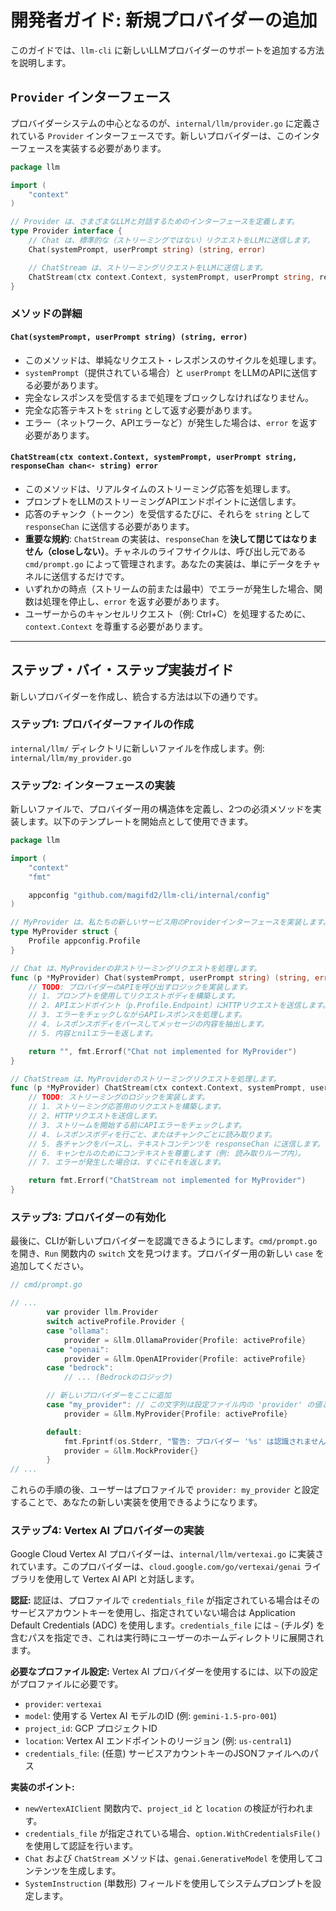 # 開発者ガイド: 新規プロバイダーの追加

このガイドでは、`llm-cli` に新しいLLMプロバイダーのサポートを追加する方法を説明します。

## `Provider` インターフェース

プロバイダーシステムの中心となるのが、`internal/llm/provider.go` に定義されている `Provider` インターフェースです。新しいプロバイダーは、このインターフェースを実装する必要があります。

```go
package llm

import (
	"context"
)

// Provider は、さまざまなLLMと対話するためのインターフェースを定義します。
type Provider interface {
	// Chat は、標準的な（ストリーミングではない）リクエストをLLMに送信します。
	Chat(systemPrompt, userPrompt string) (string, error)

	// ChatStream は、ストリーミングリクエストをLLMに送信します。
	ChatStream(ctx context.Context, systemPrompt, userPrompt string, responseChan chan<- string) error
}
```

### メソッドの詳細

#### `Chat(systemPrompt, userPrompt string) (string, error)`

*   このメソッドは、単純なリクエスト・レスポンスのサイクルを処理します。
*   `systemPrompt`（提供されている場合）と `userPrompt` をLLMのAPIに送信する必要があります。
*   完全なレスポンスを受信するまで処理をブロックしなければなりません。
*   完全な応答テキストを `string` として返す必要があります。
*   エラー（ネットワーク、APIエラーなど）が発生した場合は、`error` を返す必要があります。

#### `ChatStream(ctx context.Context, systemPrompt, userPrompt string, responseChan chan<- string) error`

*   このメソッドは、リアルタイムのストリーミング応答を処理します。
*   プロンプトをLLMのストリーミングAPIエンドポイントに送信します。
*   応答のチャンク（トークン）を受信するたびに、それらを `string` として `responseChan` に送信する必要があります。
*   **重要な規約**: `ChatStream` の実装は、`responseChan` を**決して閉じてはなりません（closeしない）**。チャネルのライフサイクルは、呼び出し元である `cmd/prompt.go` によって管理されます。あなたの実装は、単にデータをチャネルに送信するだけです。
*   いずれかの時点（ストリームの前または最中）でエラーが発生した場合、関数は処理を停止し、`error` を返す必要があります。
*   ユーザーからのキャンセルリクエスト（例: Ctrl+C）を処理するために、`context.Context` を尊重する必要があります。

---

## ステップ・バイ・ステップ実装ガイド

新しいプロバイダーを作成し、統合する方法は以下の通りです。

### ステップ1: プロバイダーファイルの作成

`internal/llm/` ディレクトリに新しいファイルを作成します。例: `internal/llm/my_provider.go`

### ステップ2: インターフェースの実装

新しいファイルで、プロバイダー用の構造体を定義し、2つの必須メソッドを実装します。以下のテンプレートを開始点として使用できます。

```go
package llm

import (
	"context"
	"fmt"

	appconfig "github.com/magifd2/llm-cli/internal/config"
)

// MyProvider は、私たちの新しいサービス用のProviderインターフェースを実装します。
type MyProvider struct {
	Profile appconfig.Profile
}

// Chat は、MyProviderの非ストリーミングリクエストを処理します。
func (p *MyProvider) Chat(systemPrompt, userPrompt string) (string, error) {
	// TODO: プロバイダーのAPIを呼び出すロジックを実装します。
	// 1. プロンプトを使用してリクエストボディを構築します。
	// 2. APIエンドポイント（p.Profile.Endpoint）にHTTPリクエストを送信します。
	// 3. エラーをチェックしながらAPIレスポンスを処理します。
	// 4. レスポンスボディをパースしてメッセージの内容を抽出します。
	// 5. 内容とnilエラーを返します。

	return "", fmt.Errorf("Chat not implemented for MyProvider")
}

// ChatStream は、MyProviderのストリーミングリクエストを処理します。
func (p *MyProvider) ChatStream(ctx context.Context, systemPrompt, userPrompt string, responseChan chan<- string) error {
	// TODO: ストリーミングのロジックを実装します。
	// 1. ストリーミング応答用のリクエストを構築します。
	// 2. HTTPリクエストを送信します。
	// 3. ストリームを開始する前にAPIエラーをチェックします。
	// 4. レスポンスボディを行ごと、またはチャンクごとに読み取ります。
	// 5. 各チャンクをパースし、テキストコンテンツを responseChan に送信します。
	// 6. キャンセルのためにコンテキストを尊重します（例: 読み取りループ内）。
	// 7. エラーが発生した場合は、すぐにそれを返します。

	return fmt.Errorf("ChatStream not implemented for MyProvider")
}

```

### ステップ3: プロバイダーの有効化

最後に、CLIが新しいプロバイダーを認識できるようにします。`cmd/prompt.go` を開き、`Run` 関数内の `switch` 文を見つけます。プロバイダー用の新しい `case` を追加してください。

```go
// cmd/prompt.go

// ...
        var provider llm.Provider
        switch activeProfile.Provider {
        case "ollama":
            provider = &llm.OllamaProvider{Profile: activeProfile}
        case "openai":
            provider = &llm.OpenAIProvider{Profile: activeProfile}
        case "bedrock":
            // ... (Bedrockのロジック)

        // 新しいプロバイダーをここに追加
        case "my_provider": // この文字列は設定ファイル内の 'provider' の値と一致する必要があります
            provider = &llm.MyProvider{Profile: activeProfile}

        default:
            fmt.Fprintf(os.Stderr, "警告: プロバイダー '%s' は認識されません...\n", activeProfile.Provider)
            provider = &llm.MockProvider{}
        }
// ...
```

これらの手順の後、ユーザーはプロファイルで `provider: my_provider` と設定することで、あなたの新しい実装を使用できるようになります。

### ステップ4: Vertex AI プロバイダーの実装

Google Cloud Vertex AI プロバイダーは、`internal/llm/vertexai.go` に実装されています。このプロバイダーは、`cloud.google.com/go/vertexai/genai` ライブラリを使用して Vertex AI API と対話します。

**認証:**
認証は、プロファイルで `credentials_file` が指定されている場合はそのサービスアカウントキーを使用し、指定されていない場合は Application Default Credentials (ADC) を使用します。`credentials_file` には `~` (チルダ) を含むパスを指定でき、これは実行時にユーザーのホームディレクトリに展開されます。

**必要なプロファイル設定:**
Vertex AI プロバイダーを使用するには、以下の設定がプロファイルに必要です。

*   `provider`: `vertexai`
*   `model`: 使用する Vertex AI モデルのID (例: `gemini-1.5-pro-001`)
*   `project_id`: GCP プロジェクトID
*   `location`: Vertex AI エンドポイントのリージョン (例: `us-central1`)
*   `credentials_file`: (任意) サービスアカウントキーのJSONファイルへのパス

**実装のポイント:**
*   `newVertexAIClient` 関数内で、`project_id` と `location` の検証が行われます。
*   `credentials_file` が指定されている場合、`option.WithCredentialsFile()` を使用して認証を行います。
*   `Chat` および `ChatStream` メソッドは、`genai.GenerativeModel` を使用してコンテンツを生成します。
*   `SystemInstruction` (単数形) フィールドを使用してシステムプロンプトを設定します。

```
